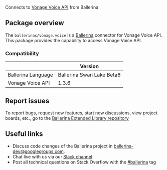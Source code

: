Connects to [Vonage Voice API](https://nexmo-api-specification.herokuapp.com/api/voice) from Ballerina

## Package overview
The `ballerinax/vonage.voice` is a [Ballerina](https://ballerina.io/) connector for Vonage Voice API.
This package provides the capability to access Vonage Voice API.

### Compatibility
|                               | Version                        |
|-------------------------------|--------------------------------|
| Ballerina Language            | Ballerina Swan Lake Beta6      |
| Vonage Voice API              | 1.3.6                          |

## Report issues
To report bugs, request new features, start new discussions, view project boards, etc., go to the [Ballerina Extended Library repository](https://github.com/ballerina-platform/ballerina-extended-library)

## Useful links
- Discuss code changes of the Ballerina project in [ballerina-dev@googlegroups.com](mailto:ballerina-dev@googlegroups.com).
- Chat live with us via our [Slack channel](https://ballerina.io/community/slack/).
- Post all technical questions on Stack Overflow with the [#ballerina](https://stackoverflow.com/questions/tagged/ballerina) tag
